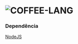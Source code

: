 # ![COFFEE-LANG](https://img.shields.io/badge/-Jest%20unit-944058?style=flat-square&logo=js&logoColor=white)

### Dependência
[NodeJS](https://nodejs.org/en/)